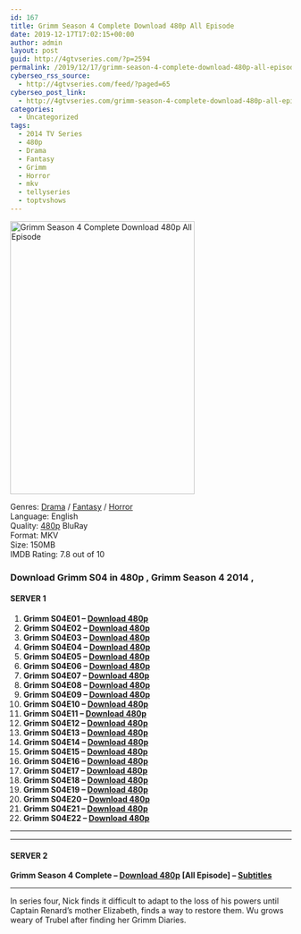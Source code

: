 ```yaml
---
id: 167
title: Grimm Season 4 Complete Download 480p All Episode
date: 2019-12-17T17:02:15+00:00
author: admin
layout: post
guid: http://4gtvseries.com/?p=2594
permalink: /2019/12/17/grimm-season-4-complete-download-480p-all-episode/
cyberseo_rss_source:
  - http://4gtvseries.com/feed/?paged=65
cyberseo_post_link:
  - http://4gtvseries.com/grimm-season-4-complete-download-480p-all-episode/
categories:
  - Uncategorized
tags:
  - 2014 TV Series
  - 480p
  - Drama
  - Fantasy
  - Grimm
  - Horror
  - mkv
  - tellyseries
  - toptvshows
---
```

<img loading="lazy" class="aligncenter" src="https://3.bp.blogspot.com/-3cpUUprKCik/XfkJEZmuYkI/AAAAAAAAAgk/kGEX3VJwdc0gtICNitEVOfMobp37KK2zwCK4BGAYYCw/s1600/Grimm%2BSeason%2B4.jpg" alt="Grimm Season 4 Complete Download 480p All Episode" width="330" height="488" />

Genres:&nbsp;<a href="http://4gtvseries.com/tag/drama/" data-wpel-link="internal">Drama</a> / <a href="http://4gtvseries.com/tag/fantasy/" data-wpel-link="internal">Fantasy</a> / <a href="http://4gtvseries.com/tag/horror/" data-wpel-link="internal">Horror</a>  
Language: English  
Quality:&nbsp;<a href="http://4gtvseries.com/tag/480p/" data-wpel-link="internal">480p</a> BluRay  
Format: MKV  
Size: 150MB  
IMDB Rating: 7.8 out of 10

### **Download Grimm S04 in 480p , Grimm Season 4 2014 ,&nbsp;**

#### <span><strong>SERVER 1</strong></span>

  1. **Grimm S04E01 – <a href="http://slink.dl480p.xyz/qZveP" data-wpel-link="external" target="_blank" rel="nofollow external noopener noreferrer" class="wpel-icon-left"><i class="wpel-icon fa fa-download" aria-hidden="true"></i>Download 480p</a>**
  2. **Grimm S04E02 – <a href="http://slink.dl480p.xyz/KzdYakeZ" data-wpel-link="external" target="_blank" rel="nofollow external noopener noreferrer" class="wpel-icon-left"><i class="wpel-icon fa fa-download" aria-hidden="true"></i>Download 480p</a>**
  3. **Grimm S04E03 – <a href="http://slink.dl480p.xyz/mCfkYgrx" data-wpel-link="external" target="_blank" rel="nofollow external noopener noreferrer" class="wpel-icon-left"><i class="wpel-icon fa fa-download" aria-hidden="true"></i>Download 480p</a>**
  4. **Grimm S04E04 – <a href="http://slink.dl480p.xyz/PA8n4" data-wpel-link="external" target="_blank" rel="nofollow external noopener noreferrer" class="wpel-icon-left"><i class="wpel-icon fa fa-download" aria-hidden="true"></i>Download 480p</a>**
  5. **Grimm S04E05 – <a href="http://slink.dl480p.xyz/c3lPhw" data-wpel-link="external" target="_blank" rel="nofollow external noopener noreferrer" class="wpel-icon-left"><i class="wpel-icon fa fa-download" aria-hidden="true"></i>Download 480p</a>**
  6. **Grimm S04E06 – <a href="http://slink.dl480p.xyz/GLfntH" data-wpel-link="external" target="_blank" rel="nofollow external noopener noreferrer" class="wpel-icon-left"><i class="wpel-icon fa fa-download" aria-hidden="true"></i>Download 480p</a>**
  7. **Grimm S04E07 – <a href="http://slink.dl480p.xyz/tpLu" data-wpel-link="external" target="_blank" rel="nofollow external noopener noreferrer" class="wpel-icon-left"><i class="wpel-icon fa fa-download" aria-hidden="true"></i>Download 480p</a>**
  8. **Grimm S04E08 – <a href="http://slink.dl480p.xyz/MLlzs0" data-wpel-link="external" target="_blank" rel="nofollow external noopener noreferrer" class="wpel-icon-left"><i class="wpel-icon fa fa-download" aria-hidden="true"></i>Download 480p</a>**
  9. **Grimm S04E09 – <a href="http://slink.dl480p.xyz/SToif2" data-wpel-link="external" target="_blank" rel="nofollow external noopener noreferrer" class="wpel-icon-left"><i class="wpel-icon fa fa-download" aria-hidden="true"></i>Download 480p</a>**
 10. **Grimm S04E10 – <a href="http://slink.dl480p.xyz/VhRzpL" data-wpel-link="external" target="_blank" rel="nofollow external noopener noreferrer" class="wpel-icon-left"><i class="wpel-icon fa fa-download" aria-hidden="true"></i>Download 480p</a>**
 11. **Grimm S04E11 – <a href="http://slink.dl480p.xyz/J2n1" data-wpel-link="external" target="_blank" rel="nofollow external noopener noreferrer" class="wpel-icon-left"><i class="wpel-icon fa fa-download" aria-hidden="true"></i>Download 480p</a>**
 12. **Grimm S04E12 – <a href="http://slink.dl480p.xyz/7fZgRLp" data-wpel-link="external" target="_blank" rel="nofollow external noopener noreferrer" class="wpel-icon-left"><i class="wpel-icon fa fa-download" aria-hidden="true"></i>Download 480p</a>**
 13. **Grimm S04E13 – <a href="http://slink.dl480p.xyz/HgH0yA" data-wpel-link="external" target="_blank" rel="nofollow external noopener noreferrer" class="wpel-icon-left"><i class="wpel-icon fa fa-download" aria-hidden="true"></i>Download 480p</a>**
 14. **Grimm S04E14 – <a href="http://slink.dl480p.xyz/PcprI" data-wpel-link="external" target="_blank" rel="nofollow external noopener noreferrer" class="wpel-icon-left"><i class="wpel-icon fa fa-download" aria-hidden="true"></i>Download 480p</a>**
 15. **Grimm S04E15 – <a href="http://slink.dl480p.xyz/QdmnGKl" data-wpel-link="external" target="_blank" rel="nofollow external noopener noreferrer" class="wpel-icon-left"><i class="wpel-icon fa fa-download" aria-hidden="true"></i>Download 480p</a>**
 16. **Grimm S04E16 – <a href="http://slink.dl480p.xyz/ns4wG" data-wpel-link="external" target="_blank" rel="nofollow external noopener noreferrer" class="wpel-icon-left"><i class="wpel-icon fa fa-download" aria-hidden="true"></i>Download 480p</a>**
 17. **Grimm S04E17 – <a href="http://slink.dl480p.xyz/7Tp5W" data-wpel-link="external" target="_blank" rel="nofollow external noopener noreferrer" class="wpel-icon-left"><i class="wpel-icon fa fa-download" aria-hidden="true"></i>Download 480p</a>**
 18. **Grimm S04E18 – <a href="http://slink.dl480p.xyz/X7W6" data-wpel-link="external" target="_blank" rel="nofollow external noopener noreferrer" class="wpel-icon-left"><i class="wpel-icon fa fa-download" aria-hidden="true"></i>Download 480p</a>**
 19. **Grimm S04E19 – <a href="http://slink.dl480p.xyz/rLek0G0" data-wpel-link="external" target="_blank" rel="nofollow external noopener noreferrer" class="wpel-icon-left"><i class="wpel-icon fa fa-download" aria-hidden="true"></i>Download 480p</a>**
 20. **Grimm S04E20 – <a href="http://slink.dl480p.xyz/LeAm" data-wpel-link="external" target="_blank" rel="nofollow external noopener noreferrer" class="wpel-icon-left"><i class="wpel-icon fa fa-download" aria-hidden="true"></i>Download 480p</a>**
 21. **Grimm S04E21 – <a href="http://slink.dl480p.xyz/PC3Ce9" data-wpel-link="external" target="_blank" rel="nofollow external noopener noreferrer" class="wpel-icon-left"><i class="wpel-icon fa fa-download" aria-hidden="true"></i>Download 480p</a>**
 22. **Grimm S04E22 – <a href="http://slink.dl480p.xyz/hQSPA4ZU" data-wpel-link="external" target="_blank" rel="nofollow external noopener noreferrer" class="wpel-icon-left"><i class="wpel-icon fa fa-download" aria-hidden="true"></i>Download 480p</a>**

* * *

* * *

#### <span><strong>SERVER 2</strong></span>

**Grimm Season 4 Complete – <a href="http://dl480p.xyz/2691/" data-wpel-link="external" target="_blank" rel="nofollow external noopener noreferrer" class="wpel-icon-left"><i class="wpel-icon fa fa-download" aria-hidden="true"></i>Download 480p</a> [All Episode] – <a href="https://subscene.com/subtitles/grimm-fourth-season" data-wpel-link="external" target="_blank" rel="nofollow external noopener noreferrer" class="wpel-icon-left"><i class="wpel-icon fa fa-download" aria-hidden="true"></i>Subtitles</a>**

* * *

In series four, Nick finds it difficult to adapt to the loss of his powers until Captain Renard’s mother Elizabeth, finds a way to restore them. Wu grows weary of Trubel after finding her Grimm Diaries.

<div align="center">
</div>